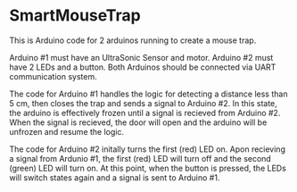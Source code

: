 # SmartMouseTrap

This is Arduino code for 2 arduinos running to create a mouse trap.

Arduino #1 must have an UltraSonic Sensor and motor.
Arduino #2 must have 2 LEDs and a button.
Both Arduinos should be connected via UART communication system.

The code for Arduino #1 handles the logic for detecting a distance less than 5 cm, then closes the trap and sends a signal to Arduino #2. In this state, the arduino is effectively frozen until a signal is recieved from Arduino #2. When the signal is recieved, the door will open and the arduino will be unfrozen and resume the logic. 

The code for Arduino #2 initally turns the first (red) LED on. Apon recieving a signal from Ardunio #1, the first (red) LED will turn off and the second (green) LED will turn on. At this point, when the button is pressed, the LEDs will switch states again and a signal is sent to Arduino #1.
